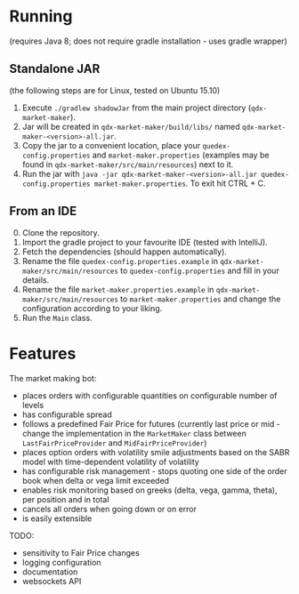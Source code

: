 # Running
(requires Java 8; does not require gradle installation - uses gradle wrapper)

## Standalone JAR
(the following steps are for Linux, tested on Ubuntu 15.10)

1. Execute `./gradlew shadowJar` from the main project directory (`qdx-market-maker`).
2. Jar will be created in `qdx-market-maker/build/libs/` named `qdx-market-maker-<version>-all.jar`.
3. Copy the jar to a convenient location, place your `quedex-config.properties` and `market-maker.properties`
 (examples may be found in `qdx-market-maker/src/main/resources`) next to it.
4. Run the jar with `java -jar qdx-market-maker-<version>-all.jar quedex-config.properties market-maker.properties`. To
 exit hit CTRL + C.

## From an IDE

0. Clone the repository.
1. Import the gradle project to your favourite IDE (tested with IntelliJ).
2. Fetch the dependencies (should happen automatically).
3. Rename the file `quedex-config.properties.example` in `qdx-market-maker/src/main/resources` to 
`quedex-config.properties` and fill in your details.
4. Rename the file `market-maker.properties.example` in `qdx-market-maker/src/main/resources` to
`market-maker.properties` and change the configuration according to your liking.
5. Run the `Main` class.

# Features

The market making bot:
* places orders with configurable quantities on configurable number of levels
* has configurable spread
* follows a predefined Fair Price for futures (currently last price or mid - change the implementation in the 
`MarketMaker` class between `LastFairPriceProvider` and `MidFairPriceProvider`)
* places option orders with volatility smile adjustments based on the SABR model with time-dependent volatility of volatility
* has configurable risk management - stops quoting one side of the order book when delta or vega limit exceeded
* enables risk monitoring based on greeks (delta, vega, gamma, theta), per position and in total
* cancels all orders when going down or on error
* is easily extensible

TODO:
* sensitivity to Fair Price changes
* logging configuration
* documentation
* websockets API
